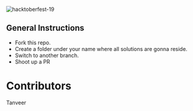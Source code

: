 ![hacktoberfest-19](http://hacktoberfest-ajce.surge.sh/static/images/hero.png)


## General Instructions

- Fork this repo.
- Create a folder under your name where all solutions are gonna reside.
- Switch to another branch.
- Shoot up a PR


# Contributors
Tanveer
